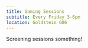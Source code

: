 ```yaml
---
title: Gaming Sessions
subtitle: Every Friday 3-6pm
location: Goldstein G06
---
```


Screening sessions something!